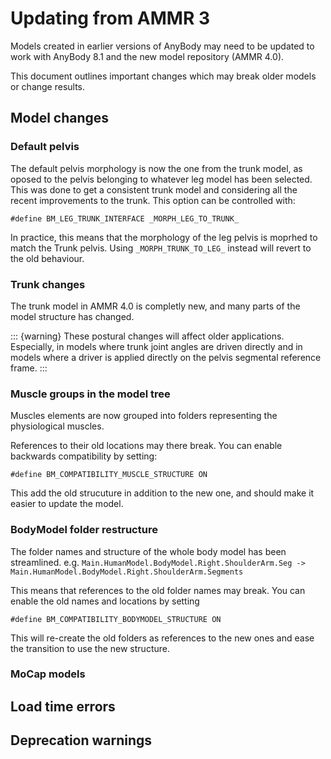 # Updating from AMMR 3

Models created in earlier versions of AnyBody may need to be updated to work with
AnyBody 8.1 and the new model repository (AMMR 4.0).

This document outlines important changes which may break
older models or change results.

<!-- :::{tip} 

See the last part of this document for a list of concrete errors and deprecation
warnings and how to fix them. 

::: -->

## Model changes

### Default pelvis

The default pelvis morphology is now the one from the trunk model, as oposed to
the pelvis belonging to whatever leg model has been selected. This was done to
get a consistent trunk model and considering all the recent improvements to the
trunk. This option can be controlled with:

```AnyScriptDoc
#define BM_LEG_TRUNK_INTERFACE _MORPH_LEG_TO_TRUNK_
```

In practice, this means that the morphology of the leg pelvis is moprhed to
match the Trunk pelvis. Using `_MORPH_TRUNK_TO_LEG_` instead will revert to the
old behaviour.

### Trunk changes

The trunk model in AMMR 4.0 is completly new, and many parts of the model structure has changed. 

::: {warning}
These postural changes will affect older applications. Especially, in models
where trunk joint angles are driven directly and in models where a driver is applied directly on the pelvis segmental reference frame.
:::

### Muscle groups in the model tree

Muscles elements are now grouped into folders representing the physiological muscles. 

References to their old locations may there break. You can enable backwards compatibility by setting:

```AnyScriptDoc
#define BM_COMPATIBILITY_MUSCLE_STRUCTURE ON
```

This add the old strucuture in addition to the new one, and should make it easier to update the model.


### BodyModel folder restructure

The folder names and structure of the whole body model has been streamlined. 
e.g. `Main.HumanModel.BodyModel.Right.ShoulderArm.Seg -> Main.HumanModel.BodyModel.Right.ShoulderArm.Segments`

This means that references to the old folder names may break. 
You can enable the old names and locations by setting

```AnyScriptDoc
#define BM_COMPATIBILITY_BODYMODEL_STRUCTURE ON
```

This will re-create the old folders as references to the new ones and ease the transition
to use the new structure.

### MoCap models


## Load time errors


## Deprecation warnings
